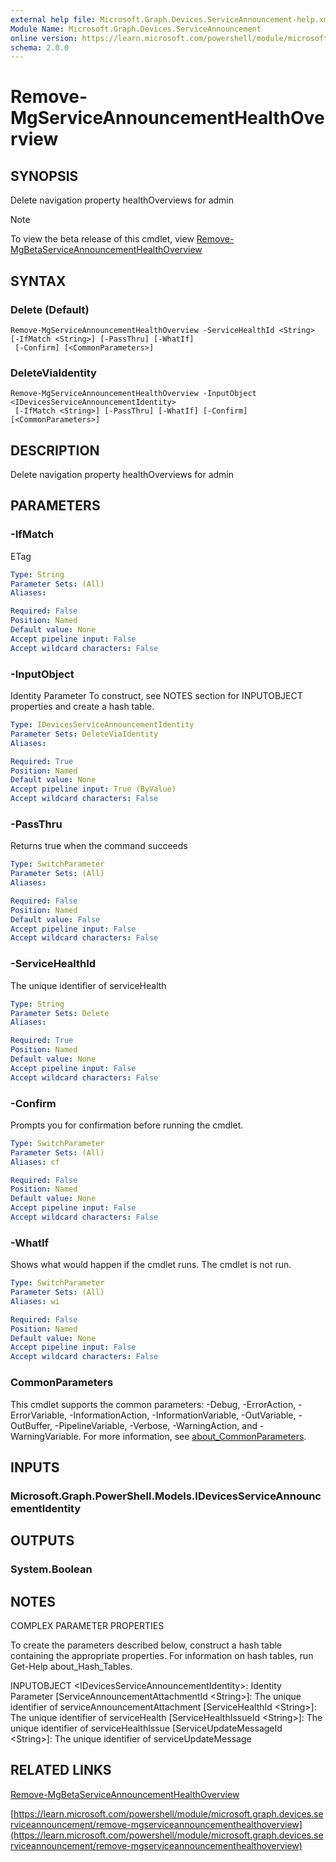 ```yaml
---
external help file: Microsoft.Graph.Devices.ServiceAnnouncement-help.xml
Module Name: Microsoft.Graph.Devices.ServiceAnnouncement
online version: https://learn.microsoft.com/powershell/module/microsoft.graph.devices.serviceannouncement/remove-mgserviceannouncementhealthoverview
schema: 2.0.0
---
```


# Remove-MgServiceAnnouncementHealthOverview

## SYNOPSIS
Delete navigation property healthOverviews for admin

> [!NOTE]
> To view the beta release of this cmdlet, view [Remove-MgBetaServiceAnnouncementHealthOverview](/powershell/module/Microsoft.Graph.Beta.Devices.ServiceAnnouncement/Remove-MgBetaServiceAnnouncementHealthOverview?view=graph-powershell-beta)

## SYNTAX

### Delete (Default)
```
Remove-MgServiceAnnouncementHealthOverview -ServiceHealthId <String> [-IfMatch <String>] [-PassThru] [-WhatIf]
 [-Confirm] [<CommonParameters>]
```

### DeleteViaIdentity
```
Remove-MgServiceAnnouncementHealthOverview -InputObject <IDevicesServiceAnnouncementIdentity>
 [-IfMatch <String>] [-PassThru] [-WhatIf] [-Confirm] [<CommonParameters>]
```

## DESCRIPTION
Delete navigation property healthOverviews for admin

## PARAMETERS

### -IfMatch
ETag

```yaml
Type: String
Parameter Sets: (All)
Aliases:

Required: False
Position: Named
Default value: None
Accept pipeline input: False
Accept wildcard characters: False
```

### -InputObject
Identity Parameter
To construct, see NOTES section for INPUTOBJECT properties and create a hash table.

```yaml
Type: IDevicesServiceAnnouncementIdentity
Parameter Sets: DeleteViaIdentity
Aliases:

Required: True
Position: Named
Default value: None
Accept pipeline input: True (ByValue)
Accept wildcard characters: False
```

### -PassThru
Returns true when the command succeeds

```yaml
Type: SwitchParameter
Parameter Sets: (All)
Aliases:

Required: False
Position: Named
Default value: False
Accept pipeline input: False
Accept wildcard characters: False
```

### -ServiceHealthId
The unique identifier of serviceHealth

```yaml
Type: String
Parameter Sets: Delete
Aliases:

Required: True
Position: Named
Default value: None
Accept pipeline input: False
Accept wildcard characters: False
```

### -Confirm
Prompts you for confirmation before running the cmdlet.

```yaml
Type: SwitchParameter
Parameter Sets: (All)
Aliases: cf

Required: False
Position: Named
Default value: None
Accept pipeline input: False
Accept wildcard characters: False
```

### -WhatIf
Shows what would happen if the cmdlet runs.
The cmdlet is not run.

```yaml
Type: SwitchParameter
Parameter Sets: (All)
Aliases: wi

Required: False
Position: Named
Default value: None
Accept pipeline input: False
Accept wildcard characters: False
```

### CommonParameters
This cmdlet supports the common parameters: -Debug, -ErrorAction, -ErrorVariable, -InformationAction, -InformationVariable, -OutVariable, -OutBuffer, -PipelineVariable, -Verbose, -WarningAction, and -WarningVariable. For more information, see [about_CommonParameters](http://go.microsoft.com/fwlink/?LinkID=113216).

## INPUTS

### Microsoft.Graph.PowerShell.Models.IDevicesServiceAnnouncementIdentity
## OUTPUTS

### System.Boolean
## NOTES
COMPLEX PARAMETER PROPERTIES

To create the parameters described below, construct a hash table containing the appropriate properties.
For information on hash tables, run Get-Help about_Hash_Tables.

INPUTOBJECT \<IDevicesServiceAnnouncementIdentity\>: Identity Parameter
  \[ServiceAnnouncementAttachmentId \<String\>\]: The unique identifier of serviceAnnouncementAttachment
  \[ServiceHealthId \<String\>\]: The unique identifier of serviceHealth
  \[ServiceHealthIssueId \<String\>\]: The unique identifier of serviceHealthIssue
  \[ServiceUpdateMessageId \<String\>\]: The unique identifier of serviceUpdateMessage

## RELATED LINKS
[Remove-MgBetaServiceAnnouncementHealthOverview](/powershell/module/Microsoft.Graph.Beta.Devices.ServiceAnnouncement/Remove-MgBetaServiceAnnouncementHealthOverview?view=graph-powershell-beta)

[https://learn.microsoft.com/powershell/module/microsoft.graph.devices.serviceannouncement/remove-mgserviceannouncementhealthoverview](https://learn.microsoft.com/powershell/module/microsoft.graph.devices.serviceannouncement/remove-mgserviceannouncementhealthoverview)


